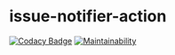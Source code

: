 # issue-notifier-action

[![Codacy Badge](https://app.codacy.com/project/badge/Grade/3a856e474bff4478b4030e93bd7a902a)](https://app.codacy.com/gh/dsfx3d/action-github-events-html-templates/dashboard?utm_source=gh&utm_medium=referral&utm_content=&utm_campaign=Badge_grade)
[![Maintainability](https://api.codeclimate.com/v1/badges/5e2687c2b94ebdb61652/maintainability)](https://codeclimate.com/github/dsfx3d/action-github-events-html-templates)
